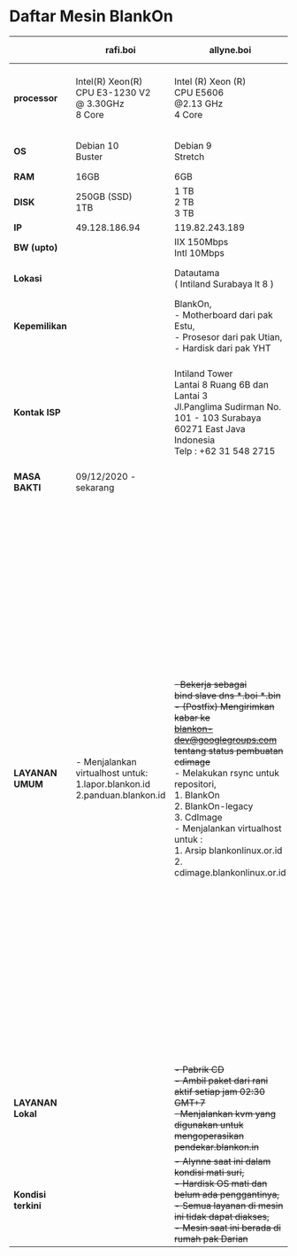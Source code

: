 # Daftar Mesin BlankOn


|    | **rafi.boi** |  **allyne.boi**   |    **rani.boi**   | **marya.boi** <br/>  Pensiun   |  **waljinah.boi** Pensiun | **yeyen.boi** <br/> Pensiun |   **waw.boi** Pensiun | **cahyono.bin** <br/> Pensiun |  
|---------------|---------------|---------------|-----------------|------------------|----------------|-------------------|---------------|----------------------|  
|**processor**  | Intel(R) Xeon(R) <br/>CPU E3-1230 V2 <br/> @ 3.30GHz <br/> 8 Core|  Intel (R) Xeon (R) <br/> CPU E5606  <br/> @2.13 GHz <br/> 4 Core | Intel (R) <br/> Core (TM) i3 <br/> CPU 540 <br/> @3.07 GHz <br/> 2 Core  | Intel (R) Xeon (R) <br/> CPU 5160 <br/> @3.00 GHz <br/> 2 Core | Intel (R) Atom (TM) <br/> CPU D525 <br/> @1.80 GHz <br/> 2 Core  | Intel (R)  <br/> Core(TM) 2 Duo <br/> CPU 4300 <br/> @1.80 GHz <br/> 2 Core |  Raspberry Pi <br/> type B <br/> ARM 11 <br/> @700 MHz  |  Intel <br/> 8 Core  |  
|     **OS**   | Debian 10<br/> Buster |  Debian 9 <br/> Stretch | Ubuntu Server 10.04 <br/> Lucid Lynx      |   | Debian 6 <br/>    | BlankOn 8.0 Rote  | BlankOn Raspberry   || Debian 7 <br/> Wheezy      |
|    **RAM**  | 16GB | 6GB  | 4GB | 4GB  | 4GB  | 6GB  | 256MB  | 6GB               |  
|   **DISK**  | 250GB (SSD)<br/> 1TB | 1 TB <br/> 2 TB <br/> 3 TB | 250 GB <br/> 500 GB <br/> 1 TB | 160 GB | 32 GB   | 320 GB <br/> 320 GB |   |     |  
|       **IP**    | 49.128.186.94 | 119.82.243.189 | 202.154.57.165 |  | 103.28.22.8 | 202.6.233.56 | 202.162.202.210 | 203.34.118.58  
|   **BW (upto)**     | | IIX 150Mbps <br/> Intl 10Mbps | IIX 20Mbps <br/> Intl 10Mbps | | IIX 100Mbps <br/> Intl 2Mbps| IIX 50Mbps <br/> Intl 512Kbps  | IIX 1Mbps  <br/>Intl 1Mbps |  |  
|     **Lokasi**      | | Datautama <br/> ( Intiland  Surabaya lt 8 )  | Radnet <br/> (Intiland <br/> Surabaya lt6 | ID-SIRTII  | Soerabaia <br/> Networks <br/> Gedung Tifa  | Padinet <br/> IDCD3 <br/> Jakarta | Nusanet <br/> Graha Pena | ID-SIRTII <br/> (Containner)       |
|**Kepemilikan**  | | BlankOn, <br/>- Motherboard dari pak Estu,<br/>- Prosesor dari pak Utian,<br/>- Hardisk dari pak YHT | BlankOn, <br/> Hibah dari Ahmad Haris & Utian| BlankOn <br/> Aftian | Pinjam Pakai <br/> ID-SIRTI | Pinjam Pakai <br/> Soerabaia Networks | BlankOn  | Hibah <br/> Rockybars.com | Pinjam Pakai <br/> ID-SIRTII - Utian   |
|**Kontak ISP**   | | Intiland Tower <br/> Lantai 8 Ruang 6B dan <br/> Lantai 3 <br/> Jl.Panglima Sudirman  No. 101 - 103 Surabaya <br/> 60271 East Java Indonesia <br/> Telp : +62 31 548 2715  | Plaza BRI 8th floor  Suite 803 <br/> Jl. Jend Basuki Rachmat  No.122 Surabaya 60271 <br/> Phone:(031) 532 0170 <br/> (031) 547 5678  |   | Gedung Artha Graha lt 26 <br/> Jl. Jend Sudirman <br/> Kav. 52-53 <br/> Senayan, Kebayoran Baru  Jakarta Selatan 12190 <br/> DKI Jakarta | Jl. Mayjen Sungkono 83, <br/> Surabaya 60242, Indonesia <br/> Telepon : 031-5616330 <br/> Email : info@padi.net.id| Intiland Tower 11th <br/> Floor Suite 1D <br/> Jl Panglima Sudirman 101-103 <br/> Surabaya 60271 <br/> Phone : +6231 547 3838 Fax : +6231 547 3939 |                           |
| **MASA BAKTI**  | 09/12/2020 - sekarang |   |  |  2010-24/02/2013 | | 2008 - 3/08/2014   |    |                   |
|**LAYANAN UMUM**| - Menjalankan virtualhost untuk:<br/>1.lapor.blankon.id<br/>2.panduan.blankon.id | ~~-Bekerja sebagai <br/> bind slave dns *.boi *.bin <br/> - (Postfix) Mengirimkan kabar ke <br/> blankon-dev@googlegroups.com <br/> tentang status pembuatan cdimage~~ <br/> - Melakukan rsync untuk repositori, <br/> 1. BlankOn <br/> 2. BlankOn-legacy <br/> 3. CdImage <br/> - Menjalankan virtualhost untuk : <br/> 1. Arsip blankonlinux.or.id <br/> 2. cdimage.blankonlinux.or.id |  | - Bekerja sebagai dns master <br/> untuk blankon.in,dan <br/> slave untuk blankonlinux.or.id <br/> - Melayani nfs untuk local <br/> ip repo buaya.klas.or.id <br/> tentang status pembuatan cdimage <br/> -Replikasi repository antara server <br/> allyne dengan rani, dijalankan <br/> oleh srip mirror-blankon.sh <br/> mirror cdimage & arsip <br/> -Menjalankan virtualhost untuk <br/> dev.blankonlinux.or.id | - Kumpulan sistem irgsh, terdiri : <br/> 1. Web irgsh -digunakan untuk <br/> interaksi dengan tim pemaket <br/> 2.taskinit -menerima input dari <br/>  web dan menyebarkan tugas  pembangunan <br/>  celeryd+rabbitmq -distributor <br/> pesan ke mesin-mesin pembangun <br/> -Bekerja sebagai server web, <br/> menjalankan virtualhost berikut : <br/> 1. aku.blankonlinux.or.id <br/> 2. arsip.blankonlinux.or.id <br/> 3. www.blankonlinux.or.id <br/> 4. changelogs.blankonlinux.or.id <br/> 5. waljinah.blankonlinux.or.id <br/> 6. waljinah.blankon.id <br/> 7. di.blankon.in <br/> 8. www.blankon.in <br/> 9. ayo.semuanya.di.blankon.in <br/> 10. forum.blankonlinux.or.id <br/> 11. i15n.blankonlinux.or.id <br/> 12. irclog.blankon.in <br/> 13. irgsh.blankonlinux.or.id <br/> 14. p.blankon.in <br/> 15. irgsh2.blankonlinux.or.id <br/> 16. konf.blankonlinux.or.id <br/> 17. konf2010.blankonlinux.or.id <br/> 18. konf2011.blankonlinux.or.id <br/> 19. konf2012.blankonlinux.or.id <br/> 20. manokwari.blankonlinux.or.id <br/> 21. sajadah.blankonlinux.or.id <br/> 22. security.blankonlinux.or.id <br/> 23. serambi.blankonlinux.or.id <br/> 24. tempel.blankon.in <br/> 25. w.blankon.in <br/> 26. waw.bin <br/> 27. panduan.boi | | -Bekerja sebagai server web <br/> menjalankan virtualhost WAW.blankon.in |  -Bekerja sebagai server web <br/> menjalankan virtualhost <br/> WAW.blankon.in |-Bekerja sebagai server <br/> web Menjalankan <b> virtualhost peduli.boi <br/>  - Bekerja sebagai mesin <b> riset (tester & builder)  |
|**LAYANAN Lokal** | | ~~- Pabrik CD <br/> - Ambil paket dari rani aktif setiap jam 02:30 GMT+7 <br/>-Menjalankan kvm yang digunakan untuk mengoperasikan pendekar.blankon.in~~|    |   | |  |                   |
|**Kondisi terkini** | | ~~- Alynne saat ini dalam kondisi mati suri, <br/>- Hardisk OS mati dan belum ada penggantinya, <br/>- Semua layanan di mesin ini tidak dapat diakses, <br/>- Mesin saat ini berada di rumah pak Darian~~ |    |   | |  |                   |
